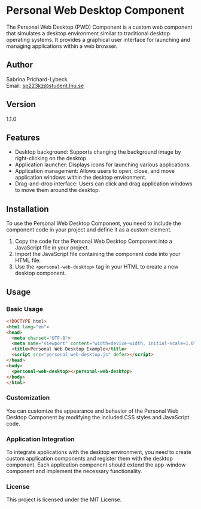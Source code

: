 # Personal Web Desktop Component

The Personal Web Desktop (PWD) Component is a custom web component that simulates a desktop environment similar to traditional desktop operating systems. It provides a graphical user interface for launching and managing applications within a web browser.

## Author

Sabrina Prichard-Lybeck  
Email: <sp223kz@student.lnu.se>  

## Version

1.1.0

## Features

- Desktop background: Supports changing the background image by right-clicking on the desktop.
- Application launcher: Displays icons for launching various applications.
- Application management: Allows users to open, close, and move application windows within the desktop environment.
- Drag-and-drop interface: Users can click and drag application windows to move them around the desktop.

## Installation

To use the Personal Web Desktop Component, you need to include the component code in your project and define it as a custom element.

1. Copy the code for the Personal Web Desktop Component into a JavaScript file in your project.
2. Import the JavaScript file containing the component code into your HTML file.
3. Use the `<personal-web-desktop>` tag in your HTML to create a new desktop component.

## Usage

### Basic Usage

```html
<!DOCTYPE html>
<html lang="en">
<head>
  <meta charset="UTF-8">
  <meta name="viewport" content="width=device-width, initial-scale=1.0">
  <title>Personal Web Desktop Example</title>
  <script src="personal-web-desktop.js" defer></script>
</head>
<body>
  <personal-web-desktop></personal-web-desktop>
</body>
</html>
```

### Customization

You can customize the appearance and behavior of the Personal Web Desktop Component by modifying the included CSS styles and JavaScript code.

### Application Integration

To integrate applications with the desktop environment, you need to create custom application components and register them with the desktop component. Each application component should extend the app-window component and implement the necessary functionality.

### License

This project is licensed under the MIT License.
